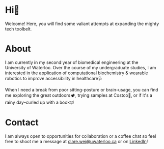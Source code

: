 # Hi👋 
Welcome! Here, you will find some valiant attempts at expanding the mighty tech toolbelt. 

# About
I am currently in my second year of biomedical engineering at the University of Waterloo.
Over the course of my undergraduate studies, I am interested in the application of computational biochemistry 
& wearable robotics to improve accessibility in healthcare🩺

When I need a break from poor sitting-posture or brain-usage, you can find me exploring the great outdoors🏕, trying samples at Costco🍟, 
or if it's a rainy day–curled up with a book🤓!

# Contact 
I am always open to opportunities for collaboration or a coffee chat so feel free to shoot me a message at clare.wei@uwaterloo.ca or on [LinkedIn](https://www.linkedin.com/in/clare-wei/)!

<!---
c53wei/c53wei is a ✨ special ✨ repository because its `README.md` (this file) appears on your GitHub profile.
You can click the Preview link to take a look at your changes.
--->
